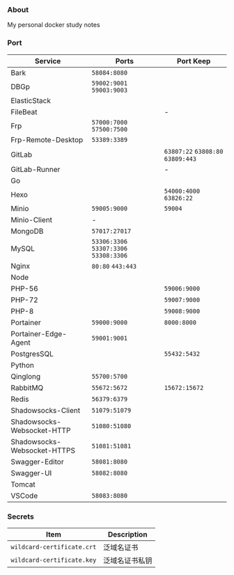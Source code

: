 ### About

My personal docker study notes



### Port

| Service                     | Ports                                   | Port Keep                           |
| --------------------------- | --------------------------------------- | ----------------------------------- |
| Bark                        | `58084:8080`                            |                                     |
| DBGp                        | `59002:9001`  `59003:9003`              |                                     |
| ElasticStack                |                                         |                                     |
| FileBeat                    |                                         | -                                   |
| Frp                         | `57000:7000`  `57500:7500`              |                                     |
| Frp-Remote-Desktop          | `53389:3389`                            |                                     |
| GitLab                      |                                         | `63807:22`  `63808:80`  `63809:443` |
| GitLab-Runner               |                                         | -                                   |
| Go                          |                                         |                                     |
| Hexo                        |                                         | `54000:4000` `63826:22`             |
| Minio                       | `59005:9000`                            | `59004`                             |
| Minio-Client                | -                                       |                                     |
| MongoDB                     | `57017:27017`                           |                                     |
| MySQL                       | `53306:3306`  `53307:3306` `53308:3306` |                                     |
| Nginx                       | `80:80`  `443:443`                      |                                     |
| Node                        |                                         |                                     |
| PHP-56                      |                                         | `59006:9000`                        |
| PHP-72                      |                                         | `59007:9000`                        |
| PHP-8                       |                                         | `59008:9000`                        |
| Portainer                   | `59000:9000`                            | `8000:8000`                         |
| Portainer-Edge-Agent        | `59001:9001`                            |                                     |
| PostgresSQL                 |                                         | `55432:5432`                        |
| Python                      |                                         |                                     |
| Qinglong                    | `55700:5700`                            |                                     |
| RabbitMQ                    | `55672:5672`                            | `15672:15672`                       |
| Redis                       | `56379:6379`                            |                                     |
| Shadowsocks-Client          | `51079:51079`                           |                                     |
| Shadowsocks-Websocket-HTTP  | `51080:51080`                           |                                     |
| Shadowsocks-Websocket-HTTPS | `51081:51081`                           |                                     |
| Swagger-Editor              | `58081:8080`                            |                                     |
| Swagger-UI                  | `58082:8080`                            |                                     |
| Tomcat                      |                                         |                                     |
| VSCode                      | `58083:8080`                            |                                     |



### Secrets

| Item                       | Description    |
| -------------------------- | -------------- |
| `wildcard-certificate.crt` | 泛域名证书     |
| `wildcard-certificate.key` | 泛域名证书私钥 |

